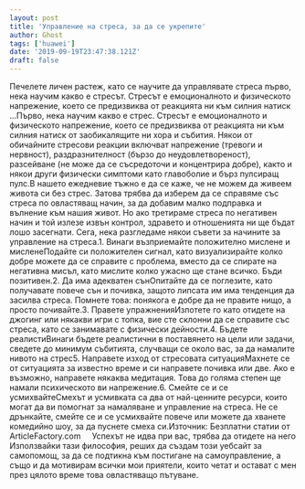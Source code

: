 ```yaml
---
layout: post
title: 'Управление на стреса, за да се укрепите'
author: Ghost
tags: ['huawei']
date: '2019-09-19T23:47:38.121Z'
draft: false
---
```


Печелете личен растеж, като се научите да управлявате стреса първо, нека научим какво е стресът. Стресът е емоционалното и физическото напрежение, което се предизвиква от реакцията ни към силния натиск ...Първо, нека научим какво е стрес. Стресът е емоционалното и физическото напрежение, което се предизвиква от реакцията ни към силния натиск от заобикалящите ни хора и събития. Някои от обичайните стресови реакции включват напрежение (тревоги и нервност), раздразнителност (бързо до неудовлетвореност), разсейване (не може да се съсредоточи и концентрира добре), както и някои други физически симптоми като главоболие и бърз пулсиращ пулс.В нашето ежедневие тъжно е да се каже, че не можем да живеем живота си без стрес. Затова трябва да изберем да се справяме със стреса по овластяващ начин, за да добавим малко подправка и вълнение към нашия живот. Но ако третираме стреса по негативен начин и той излезе извън контрол, здравето и отношенията ни ще бъдат лошо засегнати. Сега, нека разгледаме някои съвети за начините за управление на стреса.1. Винаги възприемайте положително мислене и мисленеПодайте си положителен сигнал, като визуализирайте колко добре можете да се справите с проблема, вместо да се спирате на негативна мисъл, като мислите колко ужасно ще стане всичко. Бъди позитивен.2. Да има адекватен сънОпитайте да се поглезите, като получавате повече сън и почивка, защото липсата им има тенденция да засилва стреса. Помнете това: понякога е добре да не правите нищо, а просто почивайте.3. Правете упражненияИзпотете го като отидете на джогинг или някакви игри с топка, вие сте склонни да се справите със стреса, като се занимавате с физически дейности.4. Бъдете реалистиВинаги бъдете реалистични в поставянето на цели или задачи, сведете до минимум събитията, случващи се около вас, за да намалите нивото на стрес5. Направете изход от стресовата ситуацияМахнете се от ситуацията за известно време и си направете почивка или две. Ако е възможно, направете някаква медитация. Това до голяма степен ще намали психическото ви напрежение.6. Смейте се и се усмихвайтеСмехът и усмивката са два от най-ценните ресурси, които могат да ви помогнат за намаляване и управление на стреса. Не се дрънкайте, смейте се и се усмихвайте повече или можете да хванете комедийно шоу, за да пуснете смеха си.Източник: Безплатни статии от ArticleFactory.com     Успехът не идва при вас, трябва да отидете на него Използвайки тази философия, реших да създам този уебсайт за самопомощ, за да се подтикна към постигане на самоуправление, а също и да мотивирам всички мои приятели, които четат и остават с мен през цялото време това овластяващо пътуване.
